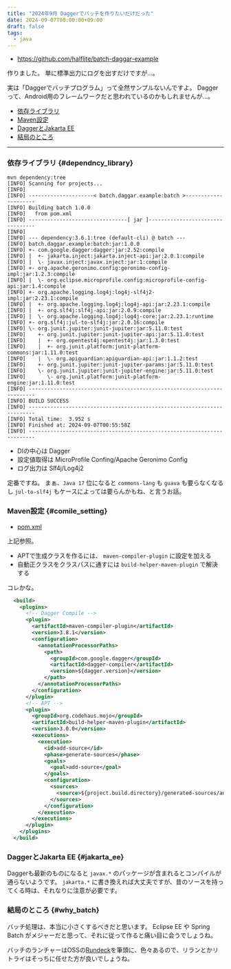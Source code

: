 ```yaml
---
title: "2024年9月 Daggerでバッチを作りたいだけだった"
date: 2024-09-07T00:00:00+09:00
draft: false
tags:
  - java
---
```


* https://github.com/halflite/batch-daggar-example

作りました。 単に標準出力にログを出すだけですが…。

実は「Daggerでバッチプログラム」って全然サンプルないんですよ。 Daggerって、Android用のフレームワークだと思われているのかもしれませんが…。

* [依存ライブラリ](#dependncy_library)
* [Maven設定](#comile_setting)
* [DaggerとJakarta EE](#jakarta_ee)
* [結局のところ](#why_batch)

_____

### 依存ライブラリ {#dependncy_library}

```ch
mvn dependency:tree
[INFO] Scanning for projects...
[INFO] 
[INFO] ---------------------< batch.daggar.example:batch >---------------------
[INFO] Building batch 1.0.0
[INFO]   from pom.xml
[INFO] --------------------------------[ jar ]---------------------------------
[INFO] 
[INFO] --- dependency:3.6.1:tree (default-cli) @ batch ---
[INFO] batch.daggar.example:batch:jar:1.0.0
[INFO] +- com.google.dagger:dagger:jar:2.52:compile
[INFO] |  +- jakarta.inject:jakarta.inject-api:jar:2.0.1:compile
[INFO] |  \- javax.inject:javax.inject:jar:1:compile
[INFO] +- org.apache.geronimo.config:geronimo-config-impl:jar:1.2.3:compile
[INFO] |  \- org.eclipse.microprofile.config:microprofile-config-api:jar:1.4:compile
[INFO] +- org.apache.logging.log4j:log4j-slf4j2-impl:jar:2.23.1:compile
[INFO] |  +- org.apache.logging.log4j:log4j-api:jar:2.23.1:compile
[INFO] |  +- org.slf4j:slf4j-api:jar:2.0.9:compile
[INFO] |  \- org.apache.logging.log4j:log4j-core:jar:2.23.1:runtime
[INFO] +- org.slf4j:jul-to-slf4j:jar:2.0.16:compile
[INFO] \- org.junit.jupiter:junit-jupiter:jar:5.11.0:test
[INFO]    +- org.junit.jupiter:junit-jupiter-api:jar:5.11.0:test
[INFO]    |  +- org.opentest4j:opentest4j:jar:1.3.0:test
[INFO]    |  +- org.junit.platform:junit-platform-commons:jar:1.11.0:test
[INFO]    |  \- org.apiguardian:apiguardian-api:jar:1.1.2:test
[INFO]    +- org.junit.jupiter:junit-jupiter-params:jar:5.11.0:test
[INFO]    \- org.junit.jupiter:junit-jupiter-engine:jar:5.11.0:test
[INFO]       \- org.junit.platform:junit-platform-engine:jar:1.11.0:test
[INFO] ------------------------------------------------------------------------
[INFO] BUILD SUCCESS
[INFO] ------------------------------------------------------------------------
[INFO] Total time:  3.952 s
[INFO] Finished at: 2024-09-07T00:55:58Z
[INFO] ------------------------------------------------------------------------
```

* DIの中心は Dagger
* 設定値取得は MicroProfile Confing/Apache Geronimo Config
* ログ出力は Slf4j/Log4j2 

定番ですね。 まぁ、`Java 17` 位になると `commons-lang` も `guava` も要らなくなるし `jul-to-slf4j` もケースによっては要らんかもね、と言うお話。

### Maven設定 {#comile_setting}

* [pom.xml](https://github.com/halflite/batch-daggar-example/blob/main/batch/pom.xml)

上記参照。

* APTで生成クラスを作るには、 `maven-compiler-plugin` に設定を加える
* 自動正クラスをクラスパスに通すには `build-helper-maven-plugin` で解決する

コレかな。

```xml
  <build>
    <plugins>
      <!-- Dagger Compile -->
      <plugin>
        <artifactId>maven-compiler-plugin</artifactId>
        <version>3.8.1</version>
        <configuration>
          <annotationProcessorPaths>
            <path>
              <groupId>com.google.dagger</groupId>
              <artifactId>dagger-compiler</artifactId>
              <version>${dagger.version}</version>
            </path>
          </annotationProcessorPaths>
        </configuration>
      </plugin>
      <!-- APT -->
      <plugin>
        <groupId>org.codehaus.mojo</groupId>
        <artifactId>build-helper-maven-plugin</artifactId>
        <version>3.0.0</version>
        <executions>
          <execution>
            <id>add-source</id>
            <phase>generate-sources</phase>
            <goals>
              <goal>add-source</goal>
            </goals>
            <configuration>
              <sources>
                <source>${project.build.directory}/generated-sources/annotations</source>
              </sources>
            </configuration>
          </execution>
        </executions>
      </plugin>
    </plugins>
  </build>
```

### DaggerとJakarta EE {#jakarta_ee}

Daggerも最新のものになると `javax.*` のパッケージが含まれるとコンパイルが通らないようです。 
`jakarta.*` に書き換えれば大丈夫ですが、昔のソースを持ってくる時は、それなりに注意が必要です。

### 結局のところ {#why_batch}

バッチ処理は、本当に小さくするべきだと思います。 Eclipse EE や Spring Batch がメジャーだと思って、それに従って作ると痛い目に会うでしょうね。

バッチのランチャーはOSSの[Rundeck](https://www.rundeck.com/ "Rundeck Runbook Automation")を筆頭に、色々あるので、リランとかリトライはそっちに任せた方が良いでしょうね。 
